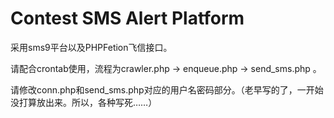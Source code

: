 Contest SMS Alert Platform
=============================

采用sms9平台以及PHPFetion飞信接口。

请配合crontab使用，流程为crawler.php -> enqueue.php -> send_sms.php 。

请修改conn.php和send_sms.php对应的用户名密码部分。（老早写的了，一开始没打算放出来。所以，各种写死……）

